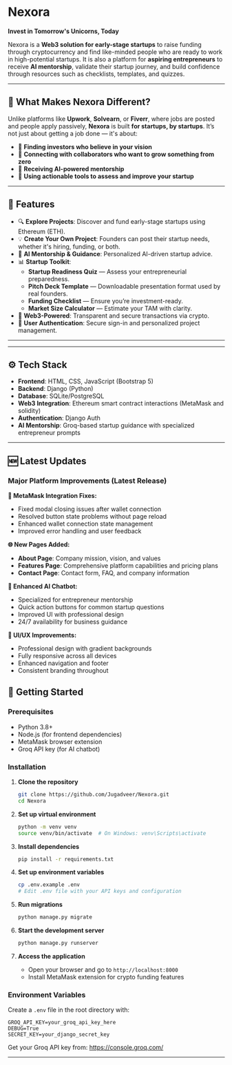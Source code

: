 # Nexora

**Invest in Tomorrow's Unicorns, Today**

Nexora is a **Web3 solution for early-stage startups** to raise funding through cryptocurrency and find like-minded people who are ready to work in high-potential startups. It is also a platform for **aspiring entrepreneurs** to receive **AI mentorship**, validate their startup journey, and build confidence through resources such as checklists, templates, and quizzes.

---

## 🚀 What Makes Nexora Different?

Unlike platforms like **Upwork**, **Solvearn**, or **Fiverr**, where jobs are posted and people apply passively, **Nexora** is built **for startups, by startups**. It’s not just about getting a job done — it's about:

- 🤝 **Finding investors who believe in your vision**
- 👥 **Connecting with collaborators who want to grow something from zero**
- 🧠 **Receiving AI-powered mentorship**
- 🧰 **Using actionable tools to assess and improve your startup**

---

## 🌟 Features

- 🔍 **Explore Projects**: Discover and fund early-stage startups using Ethereum (ETH).
- 💡 **Create Your Own Project**: Founders can post their startup needs, whether it's hiring, funding, or both.
- 💬 **AI Mentorship & Guidance**: Personalized AI-driven startup advice.
- 📊 **Startup Toolkit**:
  - **Startup Readiness Quiz** — Assess your entrepreneurial preparedness.
  - **Pitch Deck Template** — Downloadable presentation format used by real founders.
  - **Funding Checklist** — Ensure you’re investment-ready.
  - **Market Size Calculator** — Estimate your TAM with clarity.
- 🔗 **Web3-Powered**: Transparent and secure transactions via crypto.
- 🔐 **User Authentication**: Secure sign-in and personalized project management.

---

---

## ⚙️ Tech Stack

- **Frontend**: HTML, CSS, JavaScript (Bootstrap 5)
- **Backend**: Django (Python)
- **Database**: SQLite/PostgreSQL
- **Web3 Integration**: Ethereum smart contract interactions (MetaMask and solidity)
- **Authentication**: Django Auth
- **AI Mentorship**: Groq-based startup guidance with specialized entrepreneur prompts

---

## 🆕 Latest Updates

### Major Platform Improvements (Latest Release)

**🔧 MetaMask Integration Fixes:**

- Fixed modal closing issues after wallet connection
- Resolved button state problems without page reload
- Enhanced wallet connection state management
- Improved error handling and user feedback

**🌐 New Pages Added:**

- **About Page**: Company mission, vision, and values
- **Features Page**: Comprehensive platform capabilities and pricing plans
- **Contact Page**: Contact form, FAQ, and company information

**🤖 Enhanced AI Chatbot:**

- Specialized for entrepreneur mentorship
- Quick action buttons for common startup questions
- Improved UI with professional design
- 24/7 availability for business guidance

**🎨 UI/UX Improvements:**

- Professional design with gradient backgrounds
- Fully responsive across all devices
- Enhanced navigation and footer
- Consistent branding throughout

## 🚀 Getting Started

### Prerequisites

- Python 3.8+
- Node.js (for frontend dependencies)
- MetaMask browser extension
- Groq API key (for AI chatbot)

### Installation

1. **Clone the repository**

   ```bash
   git clone https://github.com/Jugadveer/Nexora.git
   cd Nexora
   ```

2. **Set up virtual environment**

   ```bash
   python -m venv venv
   source venv/bin/activate  # On Windows: venv\Scripts\activate
   ```

3. **Install dependencies**

   ```bash
   pip install -r requirements.txt
   ```

4. **Set up environment variables**

   ```bash
   cp .env.example .env
   # Edit .env file with your API keys and configuration
   ```

5. **Run migrations**

   ```bash
   python manage.py migrate
   ```

6. **Start the development server**

   ```bash
   python manage.py runserver
   ```

7. **Access the application**
   - Open your browser and go to `http://localhost:8000`
   - Install MetaMask extension for crypto funding features

### Environment Variables

Create a `.env` file in the root directory with:

```env
GROQ_API_KEY=your_groq_api_key_here
DEBUG=True
SECRET_KEY=your_django_secret_key
```

Get your Groq API key from: https://console.groq.com/

---
